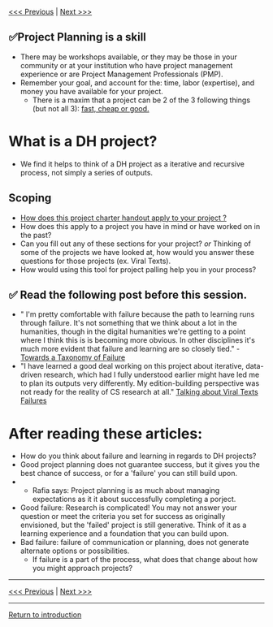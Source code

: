 [<<< Previous](https://github.com/SouthernMethodistUniversity/projectplan) | [Next >>>](1Ideas.md) 


## :white_check_mark:Project Planning is a skill
* There may be workshops available, or they may be those in your community or at your    institution who have project management experience or are Project Management Professionals (PMP). 
* Remember your goal, and account for the: time, labor (expertise), and money you have available for your project. 
    * There is a maxim that a project can be 2 of the 3 following things (but not all 3): [fast, cheap or good.](https://medium.com/@devsociety_/good-cheap-fast-pick-two-and-how-ngos-can-play-the-triangle-like-a-pro-20d1380884a8)

# What is a DH project? 
* We find it helps to think of a DH project as a iterative and recursive process, not simply a series of outputs. 

## Scoping 
* [How does this project charter handout apply to your project ?](https://github.com/SouthernMethodistUniversity/projectplan/blob/master/sections/charters-handout.pdf)
* How does this apply to a project you have in mind or have worked on in the past?
* Can you fill out any of these sections for your project? *or* Thinking of some of the projects we have looked at, how would you answer these questions for those projects (ex. Viral Texts). 
* How would using this tool for project palling help you in your process?

## :white_check_mark: **Read the following post  before this session.**
* " I'm pretty comfortable with failure because the path to learning runs through failure. It's not something that we think about a lot in the humanities, though in the digital humanities we're getting to a point where I think this is is becoming more obvious. In other disciplines it's much more evident that failure and learning are so closely tied." - [Towards a Taxonomy of Failure](http://quinndombrowski.com/?q=blog/2019/01/30/towards-taxonomy-failure)
* "I have learned a good deal working on this project about iterative, data-driven research, which had I fully understood earlier might have led me to plan its outputs very differently. My edition-building perspective was not ready for the reality of CS research at all." [Talking about Viral Texts Failures](https://ryancordell.org/research/VT-database-fail/)

# After reading these articles: 
* How do you think about failure and learning in regards to DH projects? 
*  Good project planning does not guarantee success, but it gives you the best chance of success, or for a 'failure' you can still build upon. 
* * Rafia says: Project planning is as much about managing expectations as it it about successfully completing a porject. 
* Good failure: Research is complicated! You may not answer your question or meet the criteria you set for success as originally envisioned, but the 'failed' project is still generative. Think of it as a learning experience and a foundation that you can build upon.
* Bad failure: failure of communication or planning, does not generate alternate options or possibilities. 
    * If failure is a part of the process, what does that change about how you might approach projects? 


-----

[<<< Previous](https://github.com/SouthernMethodistUniversity/projectplan) | [Next >>>](1Ideas.md) 

-----
[Return to introduction](https://github.com/SouthernMethodistUniversity/projectplan)
